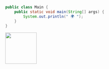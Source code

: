 ```java
public class Main {
    public static void main(String[] args) {
        System.out.println(" 🌍 ");
    }
}
```
<img src="https://github.com/cihatdev/cihatdev/blob/master/gif2.gif" height="100px">



